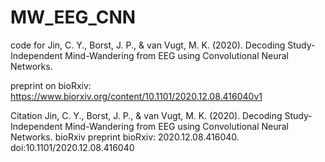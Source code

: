 # MW_EEG_CNN
code for Jin, C. Y., Borst, J. P., & van Vugt, M. K. (2020). Decoding Study-Independent Mind-Wandering from EEG using Convolutional Neural Networks.

preprint on bioRxiv: https://www.biorxiv.org/content/10.1101/2020.12.08.416040v1

Citation
Jin, C. Y., Borst, J. P., & van Vugt, M. K. (2020). Decoding Study-Independent Mind-Wandering from EEG using Convolutional Neural Networks. bioRxiv preprint bioRxiv: 2020.12.08.416040. doi:10.1101/2020.12.08.416040

